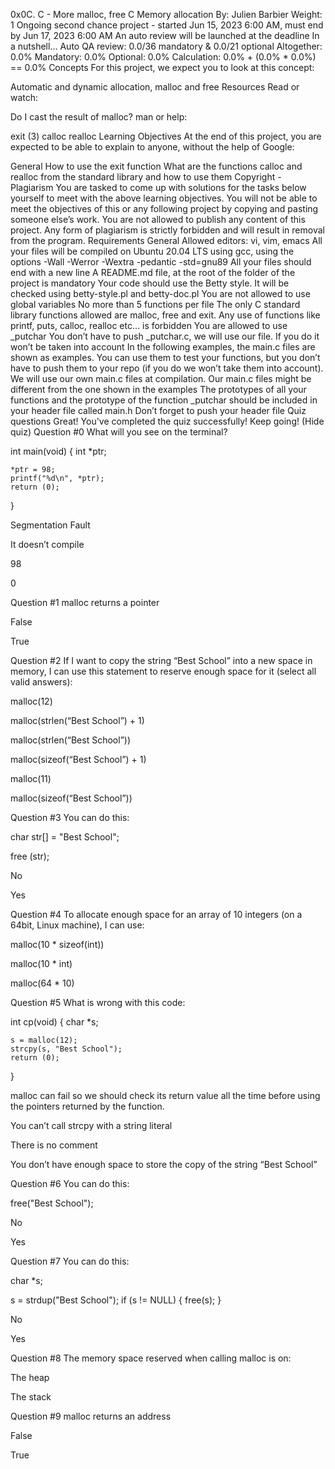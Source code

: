 0x0C. C - More malloc, free
C
Memory allocation
 By: Julien Barbier
 Weight: 1
 Ongoing second chance project - started Jun 15, 2023 6:00 AM, must end by Jun 17, 2023 6:00 AM
 An auto review will be launched at the deadline
In a nutshell…
Auto QA review: 0.0/36 mandatory & 0.0/21 optional
Altogether:  0.0%
Mandatory: 0.0%
Optional: 0.0%
Calculation:  0.0% + (0.0% * 0.0%)  == 0.0%
Concepts
For this project, we expect you to look at this concept:

Automatic and dynamic allocation, malloc and free
Resources
Read or watch:

Do I cast the result of malloc?
man or help:

exit (3)
calloc
realloc
Learning Objectives
At the end of this project, you are expected to be able to explain to anyone, without the help of Google:

General
How to use the exit function
What are the functions calloc and realloc from the standard library and how to use them
Copyright - Plagiarism
You are tasked to come up with solutions for the tasks below yourself to meet with the above learning objectives.
You will not be able to meet the objectives of this or any following project by copying and pasting someone else’s work.
You are not allowed to publish any content of this project.
Any form of plagiarism is strictly forbidden and will result in removal from the program.
Requirements
General
Allowed editors: vi, vim, emacs
All your files will be compiled on Ubuntu 20.04 LTS using gcc, using the options -Wall -Werror -Wextra -pedantic -std=gnu89
All your files should end with a new line
A README.md file, at the root of the folder of the project is mandatory
Your code should use the Betty style. It will be checked using betty-style.pl and betty-doc.pl
You are not allowed to use global variables
No more than 5 functions per file
The only C standard library functions allowed are malloc, free and exit. Any use of functions like printf, puts, calloc, realloc etc… is forbidden
You are allowed to use _putchar
You don’t have to push _putchar.c, we will use our file. If you do it won’t be taken into account
In the following examples, the main.c files are shown as examples. You can use them to test your functions, but you don’t have to push them to your repo (if you do we won’t take them into account). We will use our own main.c files at compilation. Our main.c files might be different from the one shown in the examples
The prototypes of all your functions and the prototype of the function _putchar should be included in your header file called main.h
Don’t forget to push your header file
Quiz questions
Great! You've completed the quiz successfully! Keep going! (Hide quiz)
Question #0
What will you see on the terminal?

int main(void)
{
    int *ptr;

    *ptr = 98;
    printf("%d\n", *ptr);
    return (0);
}

Segmentation Fault


It doesn’t compile


98


0

Question #1
malloc returns a pointer


False


True

Question #2
If I want to copy the string “Best School” into a new space in memory, I can use this statement to reserve enough space for it (select all valid answers):


malloc(12)


malloc(strlen(“Best School”) + 1)


malloc(strlen(“Best School”))


malloc(sizeof(“Best School”) + 1)


malloc(11)


malloc(sizeof(“Best School”))

Question #3
You can do this:

char str[] = "Best School";

free (str);

No


Yes

Question #4
To allocate enough space for an array of 10 integers (on a 64bit, Linux machine), I can use:


malloc(10 * sizeof(int))


malloc(10 * int)


malloc(64 * 10)

Question #5
What is wrong with this code:



int cp(void)
{
    char *s;

    s = malloc(12);
    strcpy(s, "Best School");
    return (0);
}

malloc can fail so we should check its return value all the time before using the pointers returned by the function.


You can’t call strcpy with a string literal


There is no comment


You don’t have enough space to store the copy of the string “Best School”

Question #6
You can do this:

free("Best School");

No


Yes

Question #7
You can do this:

char *s;

s = strdup("Best School");
if (s != NULL)
{
    free(s);
}

No


Yes

Question #8
The memory space reserved when calling malloc is on:


The heap


The stack

Question #9
malloc returns an address


False


True
